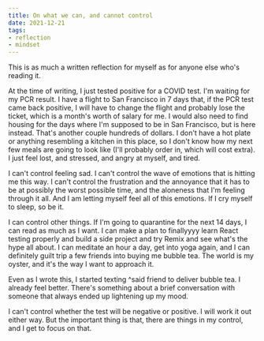 ```yaml
---
title: On what we can, and cannot control
date: 2021-12-21
tags:
- reflection
- mindset
---
```

This is as much a written reflection for myself as for anyone else who's reading it.

At the time of writing, I just tested positive for a COVID test. I'm waiting for my PCR result. I have a flight to San Francisco in 7 days that, if the PCR test came back positive, I will have to change the flight and probably lose the ticket, which is a month's worth of salary for me. I would also need to find housing for the days where I'm supposed to be in San Francisco, but is here instead. That's another couple hundreds of dollars. I don't have a hot plate or anything resembling a kitchen in this place, so I don't know how my next few meals are going to look like (I'll probably order in, which will cost extra). I just feel lost, and stressed, and angry at myself, and tired.

I can't control feeling sad. I can't control the wave of emotions that is hitting me this way. I can't control the frustration and the annoyance that it has to be at possibly the worst possible time, and the aloneness that I'm feeling through it all. And I am letting myself feel all of this emotions. If I cry myself to sleep, so be it.

I can control other things. If I'm going to quarantine for the next 14 days, I can read as much as I want. I can make a plan to finallyyyy learn React testing properly and build a side project and try Remix and see what's the hype all about. I can meditate an hour a day, get into yoga again, and I can definitely guilt trip a few friends into buying me bubble tea. The world is my oyster, and it's the way I want to approach it.

Even as I wrote this, I started texting ^said friend to deliver bubble tea. I already feel better. There's something about a brief conversation with someone that always ended up lightening up my mood.

I can't control whether the test will be negative or positive. I will work it out either way. But the important thing is that, there are things in my control, and I get to focus on that.